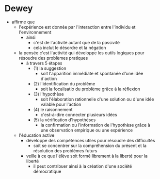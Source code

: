 # Dewey
- affirme que
  - l'expérience est donnée par l'interaction entre l'individu et l'environnement
    - ainsi
      - c'est de l'activité autant que de la passivité
      - cela inclut le désordre et la négation
  - la pensée c'est l'activité qui développe les outils logiques pour résoudre des problèmes pratiques
    - à travers 5 étapes
      - (1) la suggestion
        - soit l'apparition immédiate et spontanée d'une idée d'action
      - (2) l'identification du problème
        - soit la focalisatio du problème grâce à la réflexion
      - (3) l'hypothèse
        - soit l'élaboration rationnelle d'une solution ou d'une idée valable pour l'action
      - (4) le raisonnement
        - c'est-à-dire connecter plusieurs idées
      - (5) la vérification d'hypothèses
        - la confirmation ou l'information de l'hypothèse grâce à une observation empirique ou une expérience
  - l'éducation active 
    - développe des compétences utiles pour résoudre des difficultés
      - soit se concentrer sur la compréhension du présent et la résolution des problèmes futurs
    - veille à ce que l'élève soit formé librement à la liberté pour la liberté    
      - il peut contribuer ainsi à la création d'une société démocratique                
